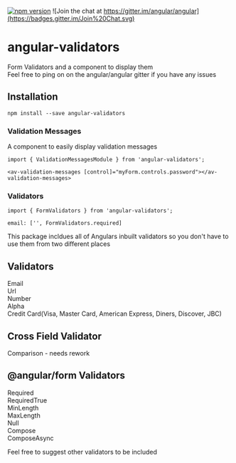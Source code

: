 
[![npm version](https://badge.fury.io/js/angular-validators.svg)](https://badge.fury.io/js/angular-validators)
![Join the chat at https://gitter.im/angular/angular](https://badges.gitter.im/Join%20Chat.svg)
# angular-validators
Form Validators and a component to display them  
Feel free to ping on on the angular/angular gitter if you have any issues

## Installation
```
npm install --save angular-validators
```
### Validation Messages
A component to easily display validation messages
```
import { ValidationMessagesModule } from 'angular-validators';

<av-validation-messages [control]="myForm.controls.password"></av-validation-messages>
```
### Validators
```
import { FormValidators } from 'angular-validators';

email: ['', FormValidators.required]
```

This package incldues all of Angulars inbuilt validators so you don't have to use them from two different places

 Validators       
--------------
Email         
Url      
Number     
Alpha    
Credit Card(Visa, Master Card, American Express, Diners, Discover, JBC)

Cross Field Validator
------
Comparison - needs rework

@angular/form Validators
--------------
Required      
RequiredTrue  
MinLength      
MaxLength     
Null         
Compose      
ComposeAsync 

Feel free to suggest other validators to be included 
